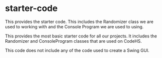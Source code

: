# starter-code
This provides the starter code. This includes the Randomizer class we are used to working with and the Console Program we are used to using.

This provides the most basic starter code for all our projects. It includes the Randomizer and ConsoleProgram classes that are used on CodeHS.

This code does not include any of the code used to create a Swing GUI.
